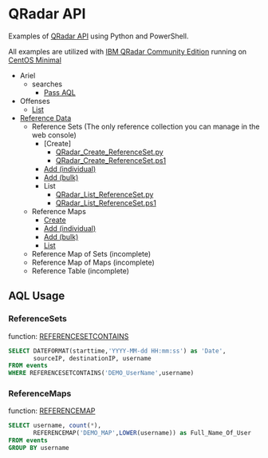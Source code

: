 # QRadar API

Examples of [QRadar API](https://www.ibm.com/support/knowledgecenter/SSKMKU/com.ibm.qradar.doc_cloud/c_rest_api_getting_started.html) using Python and PowerShell.

All examples are utilized with [IBM QRadar Community Edition](https://developer.ibm.com/qradar/ce/) running on [CentOS Minimal](https://www.centos.org/download/)
* Ariel
    * searches
        * [Pass AQL](https://github.com/stahler/QRadar/blob/master/Ariel/searches/QRadar_AQL.py)
* Offenses
    * [List](https://github.com/stahler/QRadar/blob/master/Offenses/QRadar_List_Offenses.py)
* [Reference Data](https://www.ibm.com/support/knowledgecenter/en/SS42VS_7.3.1/com.ibm.qradar.doc/c_qradar_adm_ref_data_collection_overview.html)
    * Reference Sets (The only reference collection you can manage in the web console)
        * [Create]
            * [QRadar_Create_ReferenceSet.py](https://github.com/stahler/QRadar/blob/master/ReferenceData/ReferenceSets/QRadar_Create_ReferenceSet.py)
            * [QRadar_Create_ReferenceSet.ps1](https://github.com/stahler/QRadar/blob/master/ReferenceData/ReferenceSets/QRadar_Create_ReferenceSet.ps1)
        * [Add (individual)](https://github.com/stahler/QRadar/blob/master/ReferenceData/ReferenceSets/QRadar_Add_ReferenceSet.py)
        * [Add (bulk)](https://github.com/stahler/QRadar/blob/master/ReferenceData/ReferenceSets/QRadar_Add_Bulk_ReferenceSet.py)
        * List
            * [QRadar_List_ReferenceSet.py](https://github.com/stahler/QRadar/blob/master/ReferenceData/ReferenceSets/QRadar_List_ReferenceSet.py)
            * [QRadar_List_ReferenceSet.ps1](https://github.com/stahler/QRadar/blob/master/ReferenceData/ReferenceSets/QRadar_List_ReferenceSet.ps1)
    * Reference Maps
        * [Create](https://github.com/stahler/QRadar/blob/master/ReferenceData/ReferenceMaps/QRadar_Create_ReferenceMap.py)
        * [Add (individual)](https://github.com/stahler/QRadar/blob/master/ReferenceData/ReferenceMaps/QRadar_Add_ReferenceMap.py)
        * [Add (bulk)](https://github.com/stahler/QRadar/blob/master/ReferenceData/ReferenceMaps/QRadar_Add_Bulk_ReferenceMap.py)
        * [List](https://github.com/stahler/QRadar/blob/master/ReferenceData/ReferenceMaps/QRadar_List_ReferenceMap.py)
    * Reference Map of Sets (incomplete)
    * Reference Map of Maps (incomplete)
    * Reference Table (incomplete)

## AQL Usage
### ReferenceSets
function: [REFERENCESETCONTAINS](https://www.ibm.com/support/knowledgecenter/en/SS42VS_7.3.1/com.ibm.qradar.doc/r_aql_data_functions.html#r_aql_supported_functions__REFERENCESETCONTAINS)
```sql
SELECT DATEFORMAT(starttime,'YYYY-MM-dd HH:mm:ss') as 'Date',
       sourceIP, destinationIP, username
FROM events
WHERE REFERENCESETCONTAINS('DEMO_UserName',username)
```
### ReferenceMaps
function: [REFERENCEMAP](https://www.ibm.com/support/knowledgecenter/en/SS42VS_7.3.1/com.ibm.qradar.doc/r_aql_data_functions.html#r_aql_supported_functions__REFERENCEMAP)
```sql
SELECT username, count(*),
       REFERENCEMAP('DEMO_MAP',LOWER(username)) as Full_Name_Of_User
FROM events
GROUP BY username
```
